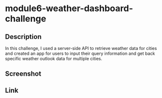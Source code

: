# module6-weather-dashboard-challenge

## Description

In this challenge, I used a server-side API to retrieve weather data for cities and created an app for users to input their query information and get back specific weather outlook data for multiple cities.

## Screenshot

<!-- ![Screenshot of the deployed web application](./assets/images/XXXXX.png) -->

## Link

<!-- To view the deployed website, [CLICK HERE](https://hawkjosh.github.io/XXXXX/). -->